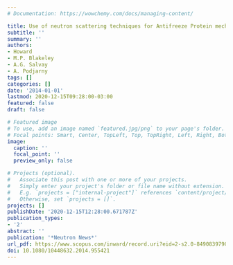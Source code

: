 ```yaml
---
# Documentation: https://wowchemy.com/docs/managing-content/

title: Use of neutron scattering techniques for Antifreeze Protein mechanistic studies
subtitle: ''
summary: ''
authors:
- Howard
- M.P. Blakeley
- A.G. Salvay
- A. Podjarny
tags: []
categories: []
date: '2014-01-01'
lastmod: 2020-12-15T09:28:00-03:00
featured: false
draft: false

# Featured image
# To use, add an image named `featured.jpg/png` to your page's folder.
# Focal points: Smart, Center, TopLeft, Top, TopRight, Left, Right, BottomLeft, Bottom, BottomRight.
image:
  caption: ''
  focal_point: ''
  preview_only: false

# Projects (optional).
#   Associate this post with one or more of your projects.
#   Simply enter your project's folder or file name without extension.
#   E.g. `projects = ["internal-project"]` references `content/project/deep-learning/index.md`.
#   Otherwise, set `projects = []`.
projects: []
publishDate: '2020-12-15T12:28:00.671787Z'
publication_types:
- '2'
abstract: ''
publication: '*Neutron News*'
url_pdf: https://www.scopus.com/inward/record.uri?eid=2-s2.0-84908397906&doi=10.1080%2f10448632.2014.955421&partnerID=40&md5=41eb59667be400042c4da3a5ac5a8698
doi: 10.1080/10448632.2014.955421
---
```

